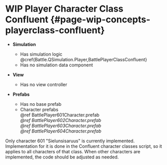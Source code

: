 # WIP Player Character Class Confluent {#page-wip-concepts-playerclass-confluent}

- **Simulation**
    - Has simulation logic  
      @cref{Battle.QSimulation.Player,BattlePlayerClassConfluent}
    - Has no simulation data component

- **View**
    - Has no view controller

- **Prefabs**
    - Has no base prefab
    - Character prefabs  
      @ref BattlePlayer601Character.prefab  
      *@ref BattlePlayer602Character.prefab*  
      *@ref BattlePlayer603Character.prefab*  
      *@ref BattlePlayer604Character.prefab*

Only character 601 "Sielunsisaruus" is currently implemented. Implementation for it is done in the Confluent character classes script, so it applies to all characters of that class. When other characters are implemented, the code should be adjusted as needed.